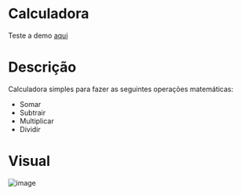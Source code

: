 # Calculadora
Teste a demo [aqui]()
# Descrição
Calculadora simples para fazer as seguintes operações matemáticas:
* Somar
* Subtrair
* Multiplicar
* Dividir
# Visual
![image](https://user-images.githubusercontent.com/49494543/130682933-0d54c3d9-e2da-44c9-9446-a06f06e3fe71.png)

